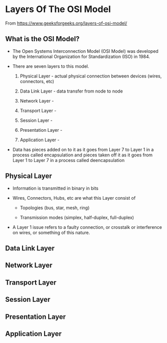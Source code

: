 # Layers Of The OSI Model

From https://www.geeksforgeeks.org/layers-of-osi-model/

## What is the OSI Model?

* The Open Systems Interconnection Model (OSI Model) was developed by the International Organization for Standardization (ISO) in 1984.

* There are seven layers to this model.

   1. Physical Layer - actual physical connection between devices (wires, connectors, etc)

   2. Data Link Layer - data transfer from node to node

   3. Network Layer - 

   4. Transport Layer - 

   5. Session Layer - 

   6. Presentation Layer - 

   7. Application Layer - 

* Data has pieces added on to it as it goes from Layer 7 to Layer 1 in a process called encapsulation and pieces taken off it as it goes from Layer 1 to Layer 7 in a process called deencapsulation

## Physical Layer 

* Information is transmitted in binary in bits

* Wires, Connectors, Hubs, etc are what this Layer consist of

  * Topologies (bus, star, mesh, ring)

  * Transmission modes (simplex, half-duplex, full-duplex)

* A Layer 1 issue refers to a faulty connection, or crosstalk or interference on wires, or something of this nature.


## Data Link Layer 

## Network Layer

## Transport Layer

## Session Layer

## Presentation Layer

## Application Layer